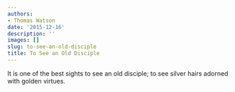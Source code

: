 ```yaml
---
authors:
- Thomas Watson
date: '2015-12-16'
description: ''
images: []
slug: to-see-an-old-disciple
title: To See an Old Disciple
---
```


It is one of the best sights to see an old disciple; to see silver hairs adorned with golden virtues.